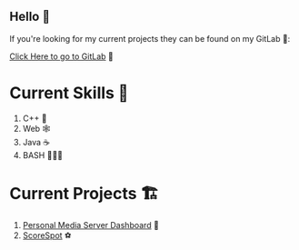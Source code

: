 ## Hello 👋

If you're looking for my current projects they can be found on my GitLab 🦊:

[Click Here to go to GitLab](https://gitlab.com/users/lucaspatenaude/projects) 🔗

# Current Skills 🧠
 1. C++ 🧪
 2. Web 🕸️
 3. Java ☕️
 4. BASH 👨🏻‍💻

# Current Projects 🏗️

1. [Personal Media Server Dashboard](https://gitlab.com/lucaspatenaude/Media-Server-Dashboard) 🍿
2. [ScoreSpot](https://gitlab.com/lucaspatenaude/ScoreSpot) ⚽️
